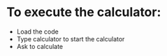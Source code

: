 # To execute the calculator:
- Load the code
- Type calculator to start the calculator
- Ask to calculate
